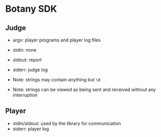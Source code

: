 # Botany SDK

## Judge

- argv: player programs and player log files
- stdin: none
- stdout: report
- stderr: judge log

- Note: strings may contain anything but `\0`
- Note: strings can be viewed as being sent and received without any interruption

## Player

- stdin/stdout: used by the library for communication
- stderr: player log
